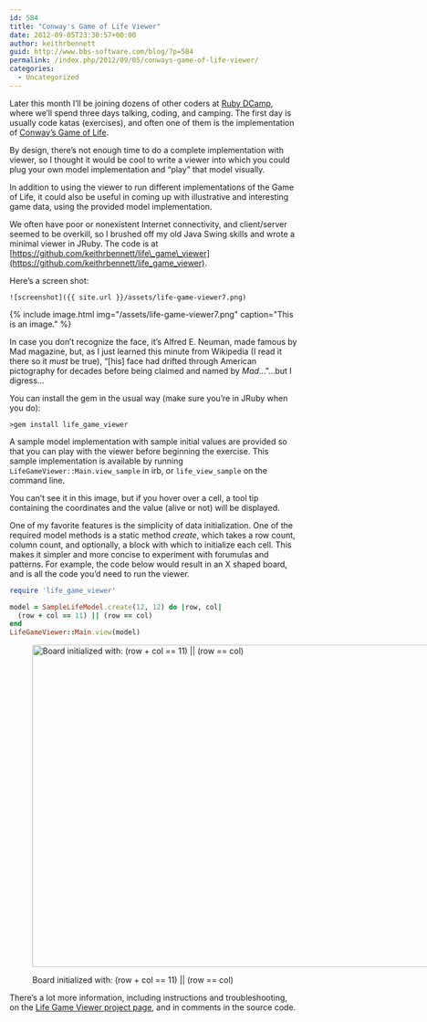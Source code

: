 ```yaml
---
id: 584
title: "Conway's Game of Life Viewer"
date: 2012-09-05T23:30:57+00:00
author: keithrbennett
guid: http://www.bbs-software.com/blog/?p=584
permalink: /index.php/2012/09/05/conways-game-of-life-viewer/
categories:
  - Uncategorized
---
```

Later this month I&#8217;ll be joining dozens of other coders at [Ruby DCamp](http://rubydcamp.org/), where we&#8217;ll spend three days talking, coding, and camping. The first day is usually code katas (exercises), and often one of them is the implementation of [Conway&#8217;s Game of Life](http://en.wikipedia.org/wiki/Conway%27s_Game_of_Life).

By design, there&#8217;s not enough time to do a complete implementation with viewer, so I thought it would be cool to write a viewer into which you could plug your own model implementation and &#8220;play&#8221; that model visually.

In addition to using the viewer to run different implementations of the Game of Life, it could also be useful in coming up with illustrative and interesting game data, using the provided model implementation.

We often have poor or nonexistent Internet connectivity, and client/server seemed to be overkill, so I brushed off my old Java Swing skills and wrote a minimal viewer in JRuby. The code is at [https://github.com/keithrbennett/life\_game\_viewer](https://github.com/keithrbennett/life_game_viewer).

Here&#8217;s a screen shot:

`![screenshot]({{ site.url }}/assets/life-game-viewer7.png)`

{% include image.html img="/assets/life-game-viewer7.png" caption="This is an image." %}

  In case you don&#8217;t recognize the face, it&#8217;s Alfred E. Neuman, made famous by Mad magazine, but, as I just learned this minute from Wikipedia (I read it there so it <em>must</em> be true), &#8220;[his] face had drifted through American pictography for decades before being claimed and named by <em>Mad</em>&#8230;&#8221;&#8230;but I digress&#8230;

You can install the gem in the usual way (make sure you&#8217;re in JRuby when you do):

```
>gem install life_game_viewer
```

A sample model implementation with sample initial values are provided so that you can play with the viewer before beginning the exercise. This sample implementation is available by running `LifeGameViewer::Main.view_sample` in irb, or `life_view_sample` on the command line.

You can&#8217;t see it in this image, but if you hover over a cell, a tool tip containing the coordinates and the value (alive or not) will be displayed.

One of my favorite features is the simplicity of data initialization. One of the required model methods is a static method _create_, which takes a row count, column count, and optionally, a block with which to initialize each cell. This makes it simpler and more concise to experiment with forumulas and patterns. For example, the code below would result in an X shaped board, and is all the code you&#8217;d need to run the viewer.

```ruby
require 'life_game_viewer'

model = SampleLifeModel.create(12, 12) do |row, col|
  (row + col == 11) || (row == col)
end
LifeGameViewer::Main.view(model)
```

<figure id="attachment_688" class="thumbnail wp-caption aligncenter" style="width: 810px">

[<img src="http://www.bbs-software.com/blog/wp-content/uploads/2012/09/life-game-viewer-x-board1.png" alt="Board initialized with: (row + col == 11) || (row == col)" title="life-game-viewer-x-board" width="800" height="565" class="size-full wp-image-688" />](http://www.bbs-software.com/blog/wp-content/uploads/2012/09/life-game-viewer-x-board1.png)<figcaption class="caption wp-caption-text">Board initialized with: (row + col == 11) || (row == col)</figcaption></figure> 

There&#8217;s a lot more information, including instructions and troubleshooting, on the [Life Game Viewer project page](https://github.com/keithrbennett/life_game_viewer), and in comments in the source code.